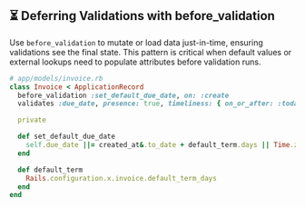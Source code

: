 ## ⏳ Deferring Validations with before_validation
Use `before_validation` to mutate or load data just-in-time, ensuring validations see the final state. This pattern is critical when default values or external lookups need to populate attributes before validation runs.

```ruby
# app/models/invoice.rb
class Invoice < ApplicationRecord
  before_validation :set_default_due_date, on: :create
  validates :due_date, presence: true, timeliness: { on_or_after: :today }

  private

  def set_default_due_date
    self.due_date ||= created_at&.to_date + default_term.days || Time.zone.today + default_term.days
  end

  def default_term
    Rails.configuration.x.invoice.default_term_days
  end
end
```